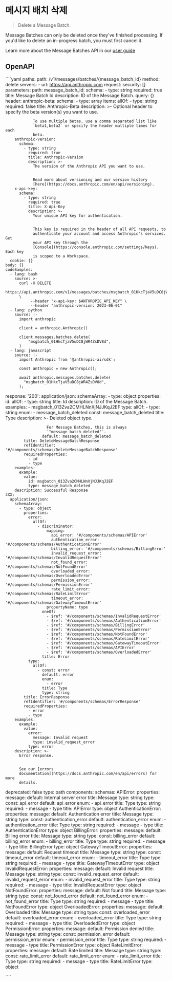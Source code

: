 # 메시지 배치 삭제

> Delete a Message Batch.

Message Batches can only be deleted once they've finished processing. If you'd like to delete an in-progress batch, you must first cancel it.

Learn more about the Message Batches API in our [user guide](/en/docs/build-with-claude/batch-processing)

## OpenAPI

\`\`\``yaml
paths:
  path: /v1/messages/batches/{message_batch_id}
  method: delete
  servers:
    - url: https://api.anthropic.com
  request:
    security: []
    parameters:
      path:
        message_batch_id:
          schema:
            - type: string
              required: true
              title: Message Batch Id
              description: ID of the Message Batch.
      query: {}
      header:
        anthropic-beta:
          schema:
            - type: array
              items:
                allOf:
                  - type: string
              required: false
              title: Anthropic-Beta
              description: >-
                Optional header to specify the beta version(s) you want to use.


                To use multiple betas, use a comma separated list like
                `beta1,beta2` or specify the header multiple times for each
                beta.
        anthropic-version:
          schema:
            - type: string
              required: true
              title: Anthropic-Version
              description: >-
                The version of the Anthropic API you want to use.


                Read more about versioning and our version history
                [here](https://docs.anthropic.com/en/api/versioning).
        x-api-key:
          schema:
            - type: string
              required: true
              title: X-Api-Key
              description: >-
                Your unique API key for authentication.


                This key is required in the header of all API requests, to
                authenticate your account and access Anthropic's services. Get
                your API key through the
                [Console](https://console.anthropic.com/settings/keys). Each key
                is scoped to a Workspace.
      cookie: {}
    body: {}
    codeSamples:
      - lang: bash
        source: >-
          curl -X DELETE
          https://api.anthropic.com/v1/messages/batches/msgbatch_01HkcTjaV5uDC8jWR4ZsDV8d
          \
               --header "x-api-key: $ANTHROPIC_API_KEY" \
               --header "anthropic-version: 2023-06-01"
      - lang: python
        source: |-
          import anthropic

          client = anthropic.Anthropic()

          client.messages.batches.delete(
              "msgbatch_01HkcTjaV5uDC8jWR4ZsDV8d",
          )
      - lang: javascript
        source: |-
          import Anthropic from '@anthropic-ai/sdk';

          const anthropic = new Anthropic();

          await anthropic.messages.batches.delete(
            "msgbatch_01HkcTjaV5uDC8jWR4ZsDV8d",
          );
  response:
    '200':
      application/json:
        schemaArray:
          - type: object
            properties:
              id:
                allOf:
                  - type: string
                    title: Id
                    description: ID of the Message Batch.
                    examples:
                      - msgbatch_013Zva2CMHLNnXjNJJKqJ2EF
              type:
                allOf:
                  - type: string
                    enum:
                      - message_batch_deleted
                    const: message_batch_deleted
                    title: Type
                    description: >-
                      Deleted object type.


                      For Message Batches, this is always
                      `"message_batch_deleted"`.
                    default: message_batch_deleted
            title: DeleteMessageBatchResponse
            refIdentifier: '#/components/schemas/DeleteMessageBatchResponse'
            requiredProperties:
              - id
              - type
        examples:
          example:
            value:
              id: msgbatch_013Zva2CMHLNnXjNJJKqJ2EF
              type: message_batch_deleted
        description: Successful Response
    4XX:
      application/json:
        schemaArray:
          - type: object
            properties:
              error:
                allOf:
                  - discriminator:
                      mapping:
                        api_error: '#/components/schemas/APIError'
                        authentication_error: '#/components/schemas/AuthenticationError'
                        billing_error: '#/components/schemas/BillingError'
                        invalid_request_error: '#/components/schemas/InvalidRequestError'
                        not_found_error: '#/components/schemas/NotFoundError'
                        overloaded_error: '#/components/schemas/OverloadedError'
                        permission_error: '#/components/schemas/PermissionError'
                        rate_limit_error: '#/components/schemas/RateLimitError'
                        timeout_error: '#/components/schemas/GatewayTimeoutError'
                      propertyName: type
                    oneOf:
                      - $ref: '#/components/schemas/InvalidRequestError'
                      - $ref: '#/components/schemas/AuthenticationError'
                      - $ref: '#/components/schemas/BillingError'
                      - $ref: '#/components/schemas/PermissionError'
                      - $ref: '#/components/schemas/NotFoundError'
                      - $ref: '#/components/schemas/RateLimitError'
                      - $ref: '#/components/schemas/GatewayTimeoutError'
                      - $ref: '#/components/schemas/APIError'
                      - $ref: '#/components/schemas/OverloadedError'
                    title: Error
              type:
                allOf:
                  - const: error
                    default: error
                    enum:
                      - error
                    title: Type
                    type: string
            title: ErrorResponse
            refIdentifier: '#/components/schemas/ErrorResponse'
            requiredProperties:
              - error
              - type
        examples:
          example:
            value:
              error:
                message: Invalid request
                type: invalid_request_error
              type: error
        description: >-
          Error response.


          See our [errors
          documentation](https://docs.anthropic.com/en/api/errors) for more
          details.
  deprecated: false
  type: path
components:
  schemas:
    APIError:
      properties:
        message:
          default: Internal server error
          title: Message
          type: string
        type:
          const: api_error
          default: api_error
          enum:
            - api_error
          title: Type
          type: string
      required:
        - message
        - type
      title: APIError
      type: object
    AuthenticationError:
      properties:
        message:
          default: Authentication error
          title: Message
          type: string
        type:
          const: authentication_error
          default: authentication_error
          enum:
            - authentication_error
          title: Type
          type: string
      required:
        - message
        - type
      title: AuthenticationError
      type: object
    BillingError:
      properties:
        message:
          default: Billing error
          title: Message
          type: string
        type:
          const: billing_error
          default: billing_error
          enum:
            - billing_error
          title: Type
          type: string
      required:
        - message
        - type
      title: BillingError
      type: object
    GatewayTimeoutError:
      properties:
        message:
          default: Request timeout
          title: Message
          type: string
        type:
          const: timeout_error
          default: timeout_error
          enum:
            - timeout_error
          title: Type
          type: string
      required:
        - message
        - type
      title: GatewayTimeoutError
      type: object
    InvalidRequestError:
      properties:
        message:
          default: Invalid request
          title: Message
          type: string
        type:
          const: invalid_request_error
          default: invalid_request_error
          enum:
            - invalid_request_error
          title: Type
          type: string
      required:
        - message
        - type
      title: InvalidRequestError
      type: object
    NotFoundError:
      properties:
        message:
          default: Not found
          title: Message
          type: string
        type:
          const: not_found_error
          default: not_found_error
          enum:
            - not_found_error
          title: Type
          type: string
      required:
        - message
        - type
      title: NotFoundError
      type: object
    OverloadedError:
      properties:
        message:
          default: Overloaded
          title: Message
          type: string
        type:
          const: overloaded_error
          default: overloaded_error
          enum:
            - overloaded_error
          title: Type
          type: string
      required:
        - message
        - type
      title: OverloadedError
      type: object
    PermissionError:
      properties:
        message:
          default: Permission denied
          title: Message
          type: string
        type:
          const: permission_error
          default: permission_error
          enum:
            - permission_error
          title: Type
          type: string
      required:
        - message
        - type
      title: PermissionError
      type: object
    RateLimitError:
      properties:
        message:
          default: Rate limited
          title: Message
          type: string
        type:
          const: rate_limit_error
          default: rate_limit_error
          enum:
            - rate_limit_error
          title: Type
          type: string
      required:
        - message
        - type
      title: RateLimitError
      type: object

\`\`\``
